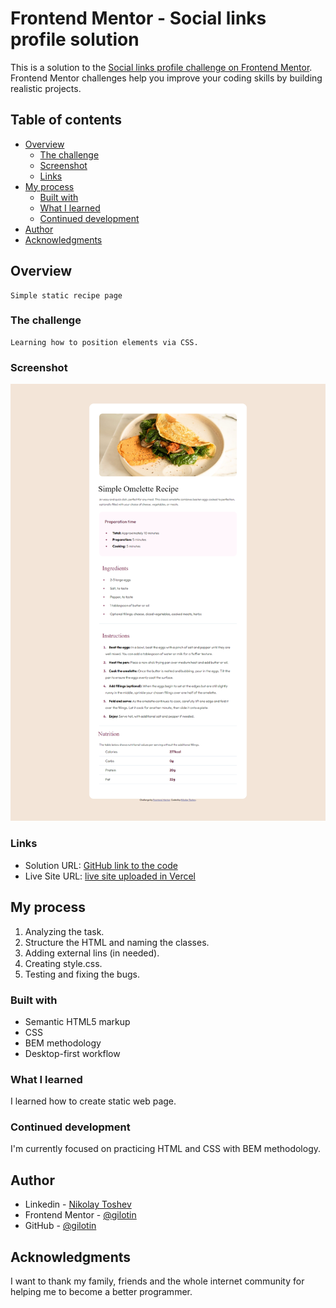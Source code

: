 # Frontend Mentor - Social links profile solution

This is a solution to the [Social links profile challenge on Frontend Mentor](https://www.frontendmentor.io/challenges/recipe-page-KiTsR8QQKm). Frontend Mentor challenges help you improve your coding skills by building realistic projects.

## Table of contents

-   [Overview](#overview)
    -   [The challenge](#the-challenge)
    -   [Screenshot](#screenshot)
    -   [Links](#links)
-   [My process](#my-process)
    -   [Built with](#built-with)
    -   [What I learned](#what-i-learned)
    -   [Continued development](#continued-development)
-   [Author](#author)
-   [Acknowledgments](#acknowledgments)

## Overview

    Simple static recipe page

### The challenge

    Learning how to position elements via CSS.

### Screenshot

![](./public/design/recipe%20page.png)

### Links

-   Solution URL: [GitHub link to the code](https://github.com/gilotin/Recipe-page)
-   Live Site URL: [live site uploaded in Vercel](https://recipe-page-sable-three.vercel.app/)

## My process

1. Analyzing the task.
2. Structure the HTML and naming the classes.
3. Adding external lins (in needed).
4. Creating style.css.
5. Testing and fixing the bugs.

### Built with

-   Semantic HTML5 markup
-   CSS
-   BEM methodology
-   Desktop-first workflow

### What I learned

I learned how to create static web page.

### Continued development

I'm currently focused on practicing HTML and CSS with BEM methodology.

## Author

-   Linkedin - [Nikolay Toshev](https://www.linkedin.com/in/nikolay-toshev-5536a025b/)
-   Frontend Mentor - [@gilotin](https://www.frontendmentor.io/profile/gilotin)
-   GitHub - [@gilotin](https://github.com/gilotin/Social-links-profile)

## Acknowledgments

I want to thank my family, friends and the whole internet community for helping me to become a better programmer.
